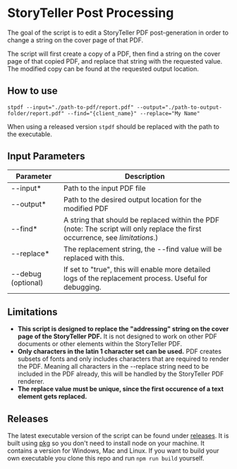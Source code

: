 # StoryTeller Post Processing
The goal of the script is to edit a StoryTeller PDF post-generation in order to change a string on the cover page of that PDF.

The script will first create a copy of a PDF, then find a string on the cover page of that copied PDF, and replace that string with the requested value. The modified copy can be found at the requested output location.

## How to use

`stpdf --input="./path-to-pdf/report.pdf" --output="./path-to-output-folder/report.pdf" --find="{client_name}" --replace="My Name"`

When using a released version `stpdf` should be replaced with the path to the executable.

## Input Parameters

| Parameter | Description |
| ----------- | ----------- |
| --input* | Path to the input PDF file |
| --output* | Path to the desired output location for the modified PDF |
| --find* | A string that should be replaced within the PDF (note: The script will only replace the first occurrence, see *limitations*.) |
| --replace* | The replacement string, the --find value will be replaced with this.  |
| --debug (optional) | If set to "true", this will enable more detailed logs of the replacement process. Useful for debugging. |

## Limitations
- **This script is designed to replace the "addressing" string on the cover page of the StoryTeller PDF.** It is not designed to work on other PDF documents or other elements within the StoryTeller PDF.
- **Only characters in the latin 1 character set can be used.** PDF creates subsets of fonts and only includes characters that are required to render the PDF. Meaning all characters in the --replace string need to be included in the PDF already, this will be handled by the StoryTeller PDF renderer.
- **The replace value must be unique, since the first occurence of a text element gets replaced.**

## Releases
The latest executable version of the script can be found under [releases](https://github.com/investsuite/storyteller-pdf-post-processing/releases). It is built using [pkg](https://github.com/vercel/pkg) so you don't need to install node on your machine. It contains a version for Windows, Mac and Linux. If you want to build your own executable you clone this repo and run `npm run build` yourself.

